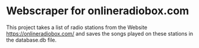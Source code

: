 # Webscraper for onlineradiobox.com

This project takes a list of radio stations from the Website https://onlineradiobox.com/ and saves the songs played on these stations in the database.db file.
